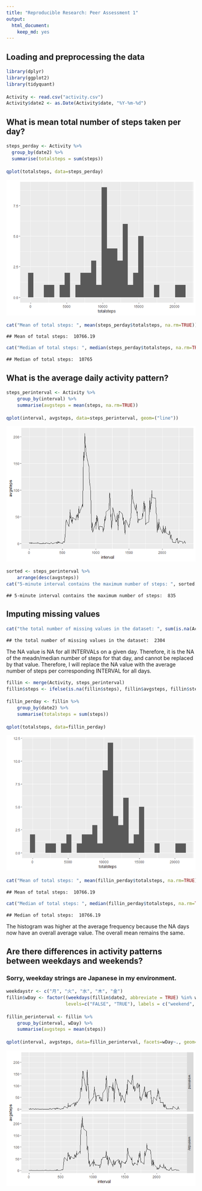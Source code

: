 ```yaml
---
title: "Reproducible Research: Peer Assessment 1"
output: 
  html_document: 
    keep_md: yes
---
```




## Loading and preprocessing the data


```r
library(dplyr)
library(ggplot2)
library(tidyquant)

Activity <- read.csv("activity.csv")
Activity$date2 <- as.Date(Activity$date, "%Y-%m-%d")
```

## What is mean total number of steps taken per day?


```r
steps_perday <- Activity %>%
  group_by(date2) %>%
  summarise(totalsteps = sum(steps))

qplot(totalsteps, data=steps_perday)
```

![](PA1_template_files/figure-html/unnamed-chunk-2-1.png)<!-- -->


```r
cat("Mean of total steps: ", mean(steps_perday$totalsteps, na.rm=TRUE))
```

```
## Mean of total steps:  10766.19
```

```r
cat("Median of total steps: ", median(steps_perday$totalsteps, na.rm=TRUE))
```

```
## Median of total steps:  10765
```

## What is the average daily activity pattern?


```r
steps_perinterval <- Activity %>%
    group_by(interval) %>%
    summarise(avgsteps = mean(steps, na.rm=TRUE))

qplot(interval, avgsteps, data=steps_perinterval, geom=("line"))
```

![](PA1_template_files/figure-html/unnamed-chunk-4-1.png)<!-- -->


```r
sorted <- steps_perinterval %>%
    arrange(desc(avgsteps))
cat("5-minute interval contains the maximum number of steps: ", sorted[[1,1]])
```

```
## 5-minute interval contains the maximum number of steps:  835
```

## Imputing missing values


```r
cat("the total number of missing values in the dataset: ", sum(is.na(Activity$steps)))
```

```
## the total number of missing values in the dataset:  2304
```

The NA value is NA for all INTERVALs on a given day.
Therefore, it is the NA of the meadn/median number of steps for that day, and cannot be replaced by that value.
Therefore, I will replace the NA value with the average number of steps per corresponding INTERVAL for all days.



```r
fillin <- merge(Activity, steps_perinterval)
fillin$steps <- ifelse(is.na(fillin$steps), fillin$avgsteps, fillin$steps)

fillin_perday <- fillin %>%
    group_by(date2) %>%
    summarise(totalsteps = sum(steps))

qplot(totalsteps, data=fillin_perday)
```

![](PA1_template_files/figure-html/unnamed-chunk-7-1.png)<!-- -->

```r
cat("Mean of total steps: ", mean(fillin_perday$totalsteps, na.rm=TRUE))
```

```
## Mean of total steps:  10766.19
```

```r
cat("Median of total steps: ", median(fillin_perday$totalsteps, na.rm=TRUE))
```

```
## Median of total steps:  10766.19
```
The histogram was higher at the average frequency because the NA days now have an overall average value.
The overall mean remains the same.

## Are there differences in activity patterns between weekdays and weekends?

### Sorry, weekday strings are Japanese in my environment.


```r
weekdaystr <- c("月", "火", "水", "木", "金")
fillin$wDay <- factor((weekdays(fillin$date2, abbreviate = TRUE) %in% weekdaystr),
                      levels=c("FALSE", "TRUE"), labels = c("weekend", "weekday"))

fillin_perinterval <- fillin %>%
    group_by(interval, wDay) %>%
    summarise(avgsteps = mean(steps))

qplot(interval, avgsteps, data=fillin_perinterval, facets=wDay~., geom=c("line"))
```

![](PA1_template_files/figure-html/unnamed-chunk-8-1.png)<!-- -->
